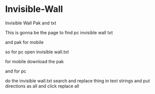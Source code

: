 # Invisible-Wall
Invisible Wall Pak and txt

This is gonna be the page to find pc invisible wall txt

and pak for mobile 

so for pc open  invisible wall.txt

for mobile download the pak

and for pc 

 do the invisible wall.txt search and replace thing in text strings and put directions as all and click 
replace all


